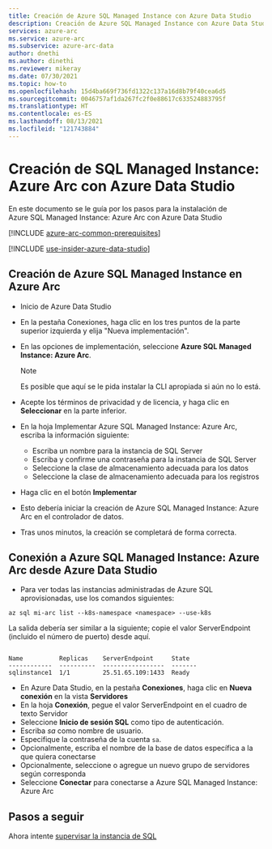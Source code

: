 ```yaml
---
title: Creación de Azure SQL Managed Instance con Azure Data Studio
description: Creación de Azure SQL Managed Instance con Azure Data Studio
services: azure-arc
ms.service: azure-arc
ms.subservice: azure-arc-data
author: dnethi
ms.author: dinethi
ms.reviewer: mikeray
ms.date: 07/30/2021
ms.topic: how-to
ms.openlocfilehash: 15d4ba669f736fd1322c137a16d8b79f40cea6d5
ms.sourcegitcommit: 0046757af1da267fc2f0e88617c633524883795f
ms.translationtype: HT
ms.contentlocale: es-ES
ms.lasthandoff: 08/13/2021
ms.locfileid: "121743884"
---
```

# <a name="create-sql-managed-instance---azure-arc-using-azure-data-studio"></a>Creación de SQL Managed Instance: Azure Arc con Azure Data Studio

En este documento se le guía por los pasos para la instalación de Azure SQL Managed Instance: Azure Arc con Azure Data Studio

[!INCLUDE [azure-arc-common-prerequisites](../../../includes/azure-arc-common-prerequisites.md)]

[!INCLUDE [use-insider-azure-data-studio](includes/use-insider-azure-data-studio.md)]

## <a name="create-azure-sql-managed-instance-on-azure-arc"></a>Creación de Azure SQL Managed Instance en Azure Arc

- Inicio de Azure Data Studio
- En la pestaña Conexiones, haga clic en los tres puntos de la parte superior izquierda y elija "Nueva implementación".
- En las opciones de implementación, seleccione **Azure SQL Managed Instance: Azure Arc**. 
  > [!NOTE]
  > Es posible que aquí se le pida instalar la CLI apropiada si aún no lo está.
- Acepte los términos de privacidad y de licencia, y haga clic en **Seleccionar** en la parte inferior.

- En la hoja Implementar Azure SQL Managed Instance: Azure Arc, escriba la información siguiente:
  - Escriba un nombre para la instancia de SQL Server
  - Escriba y confirme una contraseña para la instancia de SQL Server
  - Seleccione la clase de almacenamiento adecuada para los datos
  - Seleccione la clase de almacenamiento adecuada para los registros

- Haga clic en el botón **Implementar**

- Esto debería iniciar la creación de Azure SQL Managed Instance: Azure Arc en el controlador de datos.

- Tras unos minutos, la creación se completará de forma correcta.

## <a name="connect-to-azure-sql-managed-instance---azure-arc-from-azure-data-studio"></a>Conexión a Azure SQL Managed Instance: Azure Arc desde Azure Data Studio

- Para ver todas las instancias administradas de Azure SQL aprovisionadas, use los comandos siguientes:

```azurecli
az sql mi-arc list --k8s-namespace <namespace> --use-k8s
```

La salida debería ser similar a la siguiente; copie el valor ServerEndpoint (incluido el número de puerto) desde aquí.

```console

Name          Replicas    ServerEndpoint     State
------------  ----------  -----------------  -------
sqlinstance1  1/1         25.51.65.109:1433  Ready
```

- En Azure Data Studio, en la pestaña **Conexiones**, haga clic en **Nueva conexión** en la vista **Servidores**
- En la hoja **Conexión**, pegue el valor ServerEndpoint en el cuadro de texto Servidor
- Seleccione **Inicio de sesión SQL** como tipo de autenticación.
- Escriba *sa* como nombre de usuario.
- Especifique la contraseña de la cuenta `sa`.
- Opcionalmente, escriba el nombre de la base de datos específica a la que quiera conectarse
- Opcionalmente, seleccione o agregue un nuevo grupo de servidores según corresponda
- Seleccione **Conectar** para conectarse a Azure SQL Managed Instance: Azure Arc

## <a name="next-steps"></a>Pasos a seguir

Ahora intente [supervisar la instancia de SQL](monitor-grafana-kibana.md)
